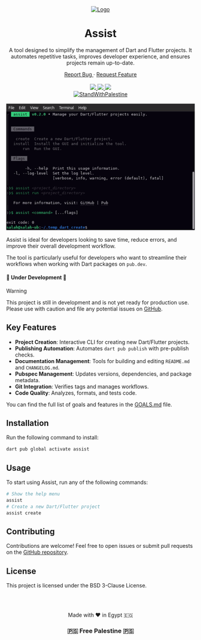 <div align="center">
  <a href="#">
    <img src="https://github.com/user-attachments/assets/61ea041a-67c6-4276-bcf2-2033e600686a" alt="Logo" width="80" height="80"/>
  </a>
  <h1>Assist</h1>
  <p>
    A tool designed to simplify the management of Dart and Flutter projects. It automates repetitive tasks, improves developer experience, and ensures projects remain up-to-date.
  </p>
  <a href="https://github.com/salah-rashad/assist/issues/new?labels=bug&assignees=salah-rashad" target="_blank">
    Report Bug
  </a>
   · 
  <a href="https://github.com/salah-rashad/assist/issues/new?labels=enhancement&assignees=salah-rashad" target="_blank">
    Request Feature
  </a>
  <br/><br/>
  <a href="https://pub.dev/packages/assist/score" target="_blank">
    <img src="https://img.shields.io/pub/likes/assist.svg?style=for-the-badge&label=likes&labelColor=black"/>
    <img src="https://img.shields.io/pub/points/assist?style=for-the-badge&label=Points&labelColor=black&color=229954"/>
    <img src="https://img.shields.io/pub/dm/assist.svg?style=for-the-badge&label=Downloads&labelColor=black&color=34495e"/>
  </a>
  <br/>
  <a href="https://thebsd.github.io/StandWithPalestine/" target="_blank">
    <img  src="https://raw.githubusercontent.com/Safouene1/support-palestine-banner/master/StandWithPalestine.svg" alt="StandWithPalestine"/>
  </a>
  <br/><br/>
</div>

<img src="assets/images/flutter_create.gif" alt="Flutter Create Gif"/>

Assist is ideal for developers looking to save time, reduce errors, and improve their overall
development workflow.

The tool is particularly useful for developers who want to streamline their workflows when working
with Dart packages on `pub.dev`.

#### 🚧 Under Development 🚧
> [!WARNING]
> This project is still in development and is not yet ready for production use.  
> Please use with caution and file any potential issues on [GitHub](https://github.com/salah-rashad/assist/issues).


## Key Features

- **Project Creation**: Interactive CLI for creating new Dart/Flutter projects.
- **Publishing Automation**: Automates `dart pub publish` with pre-publish checks.
- **Documentation Management**: Tools for building and editing `README.md` and `CHANGELOG.md`.
- **Pubspec Management**: Updates versions, dependencies, and package metadata.
- **Git Integration**: Verifies tags and manages workflows.
- **Code Quality**: Analyzes, formats, and tests code.

You can find the full list of goals and features in
the [GOALS.md](https://github.com/salah-rashad/assist/blob/main/GOALS.md) file.

## Installation

Run the following command to install:

```bash
dart pub global activate assist
```

## Usage

To start using Assist, run any of the following commands:

```bash
# Show the help menu
assist
# Create a new Dart/Flutter project
assist create
```

## Contributing

Contributions are welcome! Feel free to open issues or submit pull requests
on the [GitHub repository](https://github.com/salah-rashad/assist).

## License

This project is licensed under the BSD 3-Clause License.

<br/><br/>

<div align="center"> 
  Made with ❤️ in Egypt 🇪🇬
  <br/>
  <h3 align="center"> 🇵🇸 Free Palestine 🇵🇸 </h3>
</div>